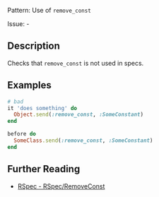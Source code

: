 Pattern: Use of `remove_const`

Issue: -

## Description

Checks that `remove_const` is not used in specs.

## Examples

```ruby
# bad
it 'does something' do
  Object.send(:remove_const, :SomeConstant)
end

before do
  SomeClass.send(:remove_const, :SomeConstant)
end
```

## Further Reading

* [RSpec - RSpec/RemoveConst](https://docs.rubocop.org/rubocop-rspec/cops_rspec.html#rspecremoveconst)
